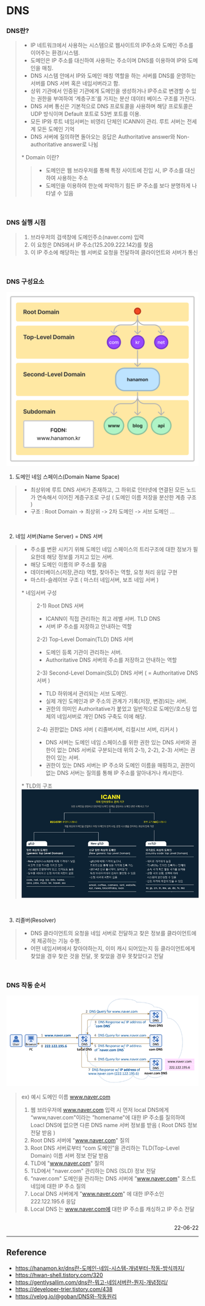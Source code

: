 # DNS

### DNS란?
>- IP 네트워크에서 사용하는 시스템으로 웹사이트의 IP주소와 도메인 주소를 이어주는 환경/시스템. 
>- 도메인은 IP 주소를 대신하여 사용하는 주소이며 DNS를 이용하여 IP와 도메인을 매칭.
>- DNS 시스템 안에서 IP와 도메인 매칭 역할을 하는 서버를 DNS를 운영하는 서버를 DNS 서버 혹은 네임서버라고 함.
>- 상위 기관에서 인증된 기관에게 도메인을 생성하거나 IP주소로 변경할 수 있는 권한을 부여하여 ‘계층구조’를 가지는 분산 데이터 베이스 구조를 가진다.
>- DNS 서버 통신은 기본적으로 DNS 프로토콜을 사용하며 해당 프로토콜은 UDP 방식이며 Default 포트로 53번 포트를 이용.
>- 모든 IP와 루트 네임서버는 비영리 단체인 ICANN이 관리. 루트 서버는 전세계 모든 도메인 기억
>- DNS 서버에 질의하면 돌아오는 응답은 Authoritative answer와 Non-authoritative answer로 나뉨
>
>\* Domain 이란?
>>- 도메인은 웹 브라우저를 통해 특정 사이트에 진입 시, IP 주소를 대신하여 사용하는 주소
>>- 도메인을 이용하여 한눈에 파악하기 힘든 IP 주소를 보다 분명하게 나타낼 수 있음

<br>

### DNS 실행 시점
>1. 브라우저의 검색창에 도메인주소(naver.com) 입력
>2. 이 요청은 DNS에서 IP 주소(125.209.222.142)를 찾음
>3. 이 IP 주소에 해당하는 웹 서버로 요청을 전달하여 클라이언트와 서버가 통신

<br>

### DNS 구성요소
![DNS_space](./img/DomainNameSpace.png)
1. 도메인 네임 스페이스(Domain Name Space)
>- 최상위에 루트 DNS 서버가 존재하고, 그 하위로 인터넷에 연결된 모든 노드가 연속해서 이어진 계층구조로 구성 ( 도메인 이름 저장을 분산한 계층 구조 )
>- 구조 : Root Domain -> 최상위 -> 2차 도메인 -> 서브 도메인 ...

<br>

2. 네임 서버(Name Server) = DNS 서버
>- 주소를 변환 시키기 위해 도메인 네임 스페이스의 트리구조에 대한 정보가 필요한데 해당 정보를 가지고 있는 서버. 
>- 해당 도메인 이름의 IP 주소를 찾음
>- 데이터베이스(저장,관리) 역할, 찾아주는 역할, 요청 처리 응답 구현
>- 마스터-슬레이브 구조 ( 마스터 네임서버, 보조 네임 서버 )
>
>\* 네임서버 구성
>>2-1) Root DNS 서버 
>>- ICANN이 직접 관리하는 최고 레벨 서버. TLD DNS 
>>- 서버 IP 주소를 저장하고 안내하는 역할
>>
>>2-2) Top-Level Domain(TLD) DNS 서버 
>>- 도메인 등록 기관이 관리하는 서버. 
>>- Authoritative DNS 서버의 주소를 저장하고 안내하는 역할
>>
>>2-3) Second-Level Domain(SLD) DNS 서버 ( = Authoritative DNS 서버 )
>>- TLD 하위에서 관리되는 서브 도메인.
>>- 실제 개인 도메인과 IP 주소의 관계가 기록(저장, 변경)되는 서버.
>>- 권한의 의미인 Authoritative가 붙었고 일반적으로 도메인/호스팅 업체의 네임서버로 개인 DNS 구축도 이에 해당.
>>
>>2-4) 권한없는 DNS 서버 ( 리졸버서버, 리컬시브 서버, 리커서 )
>>- DNS 서버는 도메인 네임 스페이스를 위한 권한 있는 DNS 서버와 권한이 없는 DNS 서버로 구분되는데 위의 2-1), 2-2), 2-3) 서버는 권한이 있는 서버.
>>- 권한이 있는 DNS 서버는 IP 주소와 도메인 이름을 매핑하고, 권한이 없는 DNS 서버는 질의를 통해 IP 주소를 알아내거나 캐시한다.
>
> \* TLD의 구조
> ![TLD](./img/TLD_Structure.png)

<br>

3. 리졸버(Resolver)
>- DNS 클라이언트의 요청을 네임 서버로 전달하고 찾은 정보를 클라이언트에게 제공하는 기능 수행. 
>- 어떤 네임서버에서 찾아야하는지, 이미 캐시 되어있는지 등 클라이언트에게 찾았을 경우 찾은 것을 전달, 못 찾았을 경우 못찾았다고 전달

<br>

### DNS 작동 순서
![DNS_flow](./img/DNS_flow.png)
> ex) 예시 도메인 이름 www.naver.com
> 1. 웹 브라우저에 www.naver.com 입력 시 먼저 local DNS에게 “www,naver.com"이라는 ”homename"에 대한 IP 주소를 질의하여 Loacl DNS에 없으면 다른 DNS name 서버 정보를 받음 ( Root DNS 정보 전달 받음 )
> 2. Root DNS 서버에 "www.naver.com" 질의
> 3. Root DNS 서버로부터 “com 도메인”을 관리하는 TLD(Top-Level Domain) 이름 서버 정보 전달 받음
> 4. TLD에 "www.naver.com" 질의
> 5. TLD에서 "naver.com" 관리하는 DNS (SLD) 정보 전달
> 6. “naver.com" 도메인을 관리하는 DNS 서버에 ”www.naver.com" 호스트네임에 대한 IP 주소 질의
> 7. Local DNS 서버에게 "www.naver.com" 에 대한 IP주소인 222.122.195.6 응답
> 8. Local DNS 는 www.naver.com에 대한 IP 주소를 캐싱하고 IP 주소 전달



<br>

<div style="text-align: right">22-06-22</div>

-------

## Reference
- https://hanamon.kr/dns란-도메인-네임-시스템-개념부터-작동-방식까지/ 
- https://hwan-shell.tistory.com/320
- https://gentlysallim.com/dns란-뭐고-네임서버란-뭔지-개념정리/ 
- https://developer-trier.tistory.com/438 
- https://velog.io/@goban/DNS와-작동원리